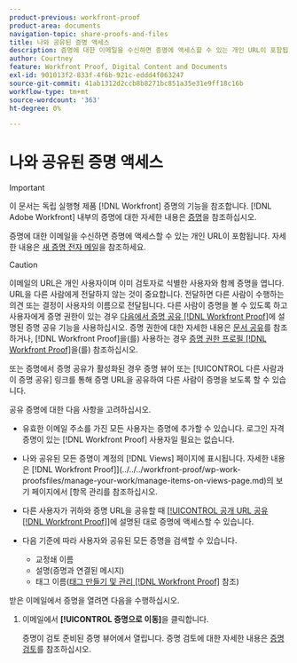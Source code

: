 ```yaml
---
product-previous: workfront-proof
product-area: documents
navigation-topic: share-proofs-and-files
title: 나와 공유된 증명 액세스
description: 증명에 대한 이메일을 수신하면 증명에 액세스할 수 있는 개인 URL이 포함됩니다. 자세한 내용은 새 증명 이메일을 참조하십시오.
author: Courtney
feature: Workfront Proof, Digital Content and Documents
exl-id: 901013f2-833f-4f6b-921c-eddd4f063247
source-git-commit: 41ab1312d2ccb8b8271bc851a35e31e9ff18c16b
workflow-type: tm+mt
source-wordcount: '363'
ht-degree: 0%

---
```


# 나와 공유된 증명 액세스

>[!IMPORTANT]
>
>이 문서는 독립 실행형 제품 [!DNL Workfront] 증명의 기능을 참조합니다. [!DNL Adobe Workfront] 내부의 증명에 대한 자세한 내용은 [증명](../../../review-and-approve-work/proofing/proofing.md)을 참조하십시오.

증명에 대한 이메일을 수신하면 증명에 액세스할 수 있는 개인 URL이 포함됩니다. 자세한 내용은 [새 증명 전자 메일](../../../workfront-proof/wp-emailsntfctns/proof-notifications-and-reminders/new-proof-email.md)을 참조하세요.

>[!CAUTION]
>
>이메일의 URL은 개인 사용자이며 이미 검토자로 식별한 사용자와 함께 증명을 엽니다. URL을 다른 사람에게 전달하지 않는 것이 중요합니다. 전달하면 다른 사람이 수행하는 의견 또는 결정이 사용자의 이름으로 전달됩니다. 다른 사람이 증명을 볼 수 있도록 하고 사용자에게 증명 권한이 있는 경우 [다음에서 증명 공유 [!DNL Workfront Proof]](../../../workfront-proof/wp-work-proofsfiles/share-proofs-and-files/share-proof.md)에 설명된 증명 공유 기능을 사용하십시오. 증명 권한에 대한 자세한 내용은 [문서 공유](../../../workfront-basics/grant-and-request-access-to-objects/document-permissions.md)를 참조하거나, [!DNL Workfront Proof]을(를) 사용하는 경우 [증명 권한 프로필 [!DNL Workfront Proof]](../../../workfront-proof/wp-acct-admin/account-settings/proof-perm-profiles-in-wp.md)을(를) 참조하십시오.
>
>또는 증명에서 증명 공유가 활성화된 경우 증명 뷰어 또는 [!UICONTROL 다른 사람과 이 증명 공유] 링크를 통해 증명 URL을 공유하여 다른 사람이 증명을 보도록 할 수 있습니다.

공유 증명에 대한 다음 사항을 고려하십시오.

* 유효한 이메일 주소를 가진 모든 사용자는 증명에 추가할 수 있습니다. 로그인 자격 증명이 있는 [!DNL Workfront Proof] 사용자일 필요는 없습니다.
* 나와 공유된 모든 증명이 계정의 [!DNL Views] 페이지에 표시됩니다. 자세한 내용은  [!DNL Workfront Proof]](../../../workfront-proof/wp-work-proofsfiles/manage-your-work/manage-items-on-views-page.md)의 보기 페이지에서 [항목 관리를 참조하십시오.
* 다른 사용자가 귀하와 증명 URL을 공유할 때 [[!UICONTROL 공개 URL 공유 [!DNL Workfront Proof]]](../../../workfront-proof/wp-work-proofsfiles/share-proofs-and-files/share-public-url.md)에 설명된 대로 증명에 액세스할 수 있습니다.
* 다음 기준에 따라 사용자와 공유된 모든 증명을 검색할 수 있습니다.

   * 교정쇄 이름
   * 설명(증명과 연결된 메시지)
   * 태그 이름([태그 만들기 및 관리 [!DNL Workfront Proof]](../../../workfront-proof/wp-work-proofsfiles/organize-your-work/create-and-manage-tags.md) 참조)

받은 이메일에서 증명을 열려면 다음을 수행하십시오.

1. 이메일에서 **[!UICONTROL 증명으로 이동]**&#x200B;을 클릭합니다.

   증명이 검토 준비된 증명 뷰어에서 열립니다. 증명 검토에 대한 자세한 내용은 [증명 검토](../../../review-and-approve-work/proofing/reviewing-proofs-within-workfront/review-a-proof/review-a-proof.md)를 참조하십시오.
